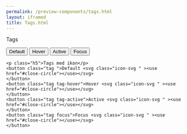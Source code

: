 ```yaml
--- 
permalink: /preview-components/tags.html
layout: iframed 
title: Tags.html
---
```

<div class="container">
    <p class="h5">Tags</p>
    <button class="tag ">Default </button>
    <button class="tag tag-hover">Hover </button>
    <button class="tag tag-active">Active </button>
    <button class="tag focus">Focus </button>

    <p class="h5">Tags med ikon</p>
    <button class="tag ">Default <svg class="icon-svg " ><use href="#close-circle"></use></svg>
    </button>
    <button class="tag tag-hover">Hover <svg class="icon-svg " ><use href="#close-circle"></use></svg>
    </button>
    <button class="tag tag-active">Active <svg class="icon-svg " ><use href="#close-circle"></use></svg>
    </button>
    <button class="tag focus">Focus <svg class="icon-svg " ><use href="#close-circle"></use></svg>
    </button>
</div>